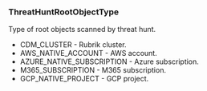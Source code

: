 ### ThreatHuntRootObjectType
Type of root objects scanned by threat hunt.

- CDM_CLUSTER - Rubrik cluster.
- AWS_NATIVE_ACCOUNT - AWS account.
- AZURE_NATIVE_SUBSCRIPTION - Azure subscription.
- M365_SUBSCRIPTION - M365 subscription.
- GCP_NATIVE_PROJECT - GCP project.
